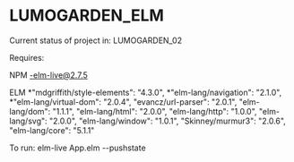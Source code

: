 # LUMOGARDEN_ELM

Current status of project in: LUMOGARDEN_02

Requires: 

NPM
  -elm-live@2.7.5
  
ELM
*"mdgriffith/style-elements": "4.3.0",
*"elm-lang/navigation": "2.1.0",
*"elm-lang/virtual-dom": "2.0.4",
    "evancz/url-parser": "2.0.1",
    "elm-lang/dom": "1.1.1",
    "elm-lang/html": "2.0.0",
    "elm-lang/http": "1.0.0",
    "elm-lang/svg": "2.0.0",
    "elm-lang/window": "1.0.1",
    "Skinney/murmur3": "2.0.6",
    "elm-lang/core": "5.1.1"
    
To run: elm-live App.elm --pushstate

